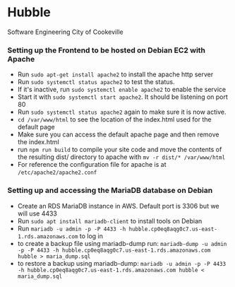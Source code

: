 # Hubble
Software Engineering City of Cookeville

### Setting up the Frontend to be hosted on Debian EC2 with Apache
- Run `sudo apt-get install apache2` to install the apache http server
- Run `sudo systemctl status apache2` to test the status.
- If it's inactive, run `sudo systemctl enable apache2` to enable the service
- Start it with `sudo systemctl start apache2`. It should be listening on port 80
- Run `sudo systemctl status apache2` again to make sure it is now active.
- `cd /var/www/html` to see the location of the index.html used for the default page
- Make sure you can access the default apache page and then remove the index.html
- run `npm run build` to compile your site code and move the contents of the resulting dist/ directory to apache with `mv -r dist/* /var/www/html`
- For reference the configuration file for apache is at `/etc/apache2/apache2.conf`

### Setting up and accessing the MariaDB database on Debian
- Create an RDS MariaDB instance in AWS. Default port is 3306 but we will use 4433
- Run `sudo apt install mariadb-client` to install tools on Debian
- Run `mariadb -u admin -p -P 4433 -h hubble.cp0eq8aqg0c7.us-east-1.rds.amazonaws.com` to log in
- to create a backup file using mariadb-dump run:
`mariadb-dump -u admin -p -P 4433 -h hubble.cp0eq8aqg0c7.us-east-1.rds.amazonaws.com hubble > maria_dump.sql`
- to restore a backup using mariadb-dump:
`mariadb -u admin -p -P 4433 -h hubble.cp0eq8aqg0c7.us-east-1.rds.amazonaws.com hubble < maria_dump.sql`
